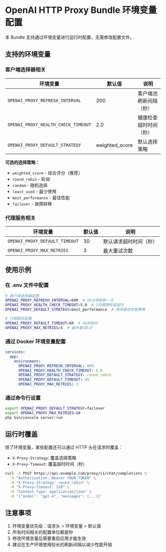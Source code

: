 # OpenAI HTTP Proxy Bundle 环境变量配置

本 Bundle 支持通过环境变量进行运行时配置，无需修改配置文件。

## 支持的环境变量

### 客户端选择器相关

| 环境变量 | 默认值 | 说明 |
|---------|--------|------|
| `OPENAI_PROXY_REFRESH_INTERVAL` | 300 | 客户端池刷新间隔（秒） |
| `OPENAI_PROXY_HEALTH_CHECK_TIMEOUT` | 2.0 | 健康检查超时时间（秒） |
| `OPENAI_PROXY_DEFAULT_STRATEGY` | weighted_score | 默认选择策略 |

**可选的选择策略：**
- `weighted_score` - 综合评分（推荐）
- `round_robin` - 轮询
- `random` - 随机选择
- `least_used` - 最少使用
- `best_performance` - 最佳性能
- `failover` - 故障转移

### 代理服务相关

| 环境变量 | 默认值 | 说明 |
|---------|--------|------|
| `OPENAI_PROXY_DEFAULT_TIMEOUT` | 30 | 默认请求超时时间（秒） |
| `OPENAI_PROXY_MAX_RETRIES` | 3 | 最大重试次数 |

## 使用示例

### 在 .env 文件中配置

```bash
# 客户端选择器配置
OPENAI_PROXY_REFRESH_INTERVAL=600  # 10分钟刷新一次
OPENAI_PROXY_HEALTH_CHECK_TIMEOUT=5.0  # 5秒健康检查超时
OPENAI_PROXY_DEFAULT_STRATEGY=best_performance  # 使用最佳性能策略

# 代理服务配置
OPENAI_PROXY_DEFAULT_TIMEOUT=60  # 60秒超时
OPENAI_PROXY_MAX_RETRIES=5  # 最多重试5次
```

### 通过 Docker 环境变量配置

```yaml
services:
  app:
    environment:
      OPENAI_PROXY_REFRESH_INTERVAL: 600
      OPENAI_PROXY_HEALTH_CHECK_TIMEOUT: 5.0
      OPENAI_PROXY_DEFAULT_STRATEGY: round_robin
      OPENAI_PROXY_DEFAULT_TIMEOUT: 45
      OPENAI_PROXY_MAX_RETRIES: 3
```

### 通过命令行设置

```bash
export OPENAI_PROXY_DEFAULT_STRATEGY=failover
export OPENAI_PROXY_MAX_RETRIES=10
php bin/console server:run
```

## 运行时覆盖

除了环境变量，某些配置还可以通过 HTTP 头在请求时覆盖：

- `X-Proxy-Strategy`: 覆盖选择策略
- `X-Proxy-Timeout`: 覆盖超时时间（秒）

```bash
curl -X POST https://api.example.com/proxy/v1/chat/completions \
  -H "Authorization: Bearer YOUR_TOKEN" \
  -H "X-Proxy-Strategy: round_robin" \
  -H "X-Proxy-Timeout: 120" \
  -H "Content-Type: application/json" \
  -d '{"model": "gpt-4", "messages": [...]}'
```

## 注意事项

1. 环境变量优先级：请求头 > 环境变量 > 默认值
2. 所有时间相关的配置单位都是秒
3. 修改环境变量后需要重启应用才能生效
4. 建议在生产环境使用较长的刷新间隔以减少性能开销
